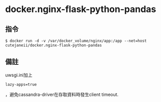 # docker.nginx-flask-python-pandas

## 指令

<pre><code>$ docker run -d -v /var/docker_volume/nginx/app:/app --net=host cutejaneii/docker.nginx-flask-python-pandas</code></pre>


## 備註
uwsgi.ini加上<pre><code>lazy-apps=true</code></pre>，避免cassandra-driver在存取資料時發生client timeout.
